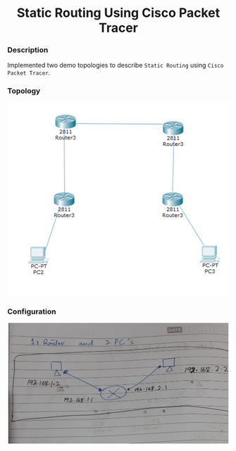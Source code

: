 <h1 align="center">Static Routing Using Cisco Packet Tracer</h1>

### Description
Implemented two demo topologies to describe `Static Routing` using `Cisco Packet Tracer`.

### Topology
<div align="center">
  <img src = "https://github.com/SameetAsadullah/Static-Routing-Using-Cisco-Packet-Tracer/blob/main/src/Topology.PNG" alt = "" width="500px"/>
</div>

### Configuration
<div align="center">
  <img src = "https://github.com/SameetAsadullah/Static-Routing-Using-Cisco-Packet-Tracer/blob/main/src/R1_config.jpg" alt = "" width="500px"/>
</div>
